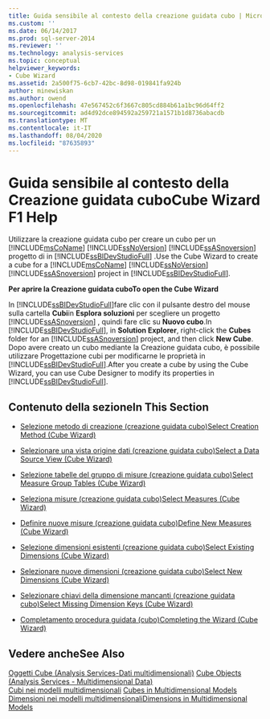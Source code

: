```yaml
---
title: Guida sensibile al contesto della creazione guidata cubo | Microsoft Docs
ms.custom: ''
ms.date: 06/14/2017
ms.prod: sql-server-2014
ms.reviewer: ''
ms.technology: analysis-services
ms.topic: conceptual
helpviewer_keywords:
- Cube Wizard
ms.assetid: 2a500f75-6cb7-42bc-8d98-019841fa924b
author: minewiskan
ms.author: owend
ms.openlocfilehash: 47e567452c6f3667c805cd884b61a1bc96d64ff2
ms.sourcegitcommit: ad4d92dce894592a259721a1571b1d8736abacdb
ms.translationtype: MT
ms.contentlocale: it-IT
ms.lasthandoff: 08/04/2020
ms.locfileid: "87635893"
---
```

# <a name="cube-wizard-f1-help"></a><span data-ttu-id="f659f-102">Guida sensibile al contesto della Creazione guidata cubo</span><span class="sxs-lookup"><span data-stu-id="f659f-102">Cube Wizard F1 Help</span></span>
  <span data-ttu-id="f659f-103">Utilizzare la creazione guidata cubo per creare un cubo per un [!INCLUDE[msCoName](../includes/msconame-md.md)] [!INCLUDE[ssNoVersion](../includes/ssnoversion-md.md)] [!INCLUDE[ssASnoversion](../includes/ssasnoversion-md.md)] progetto di in [!INCLUDE[ssBIDevStudioFull](../includes/ssbidevstudiofull-md.md)] .</span><span class="sxs-lookup"><span data-stu-id="f659f-103">Use the Cube Wizard to create a cube for a [!INCLUDE[msCoName](../includes/msconame-md.md)] [!INCLUDE[ssNoVersion](../includes/ssnoversion-md.md)] [!INCLUDE[ssASnoversion](../includes/ssasnoversion-md.md)] project in [!INCLUDE[ssBIDevStudioFull](../includes/ssbidevstudiofull-md.md)].</span></span>  
  
 <span data-ttu-id="f659f-104">**Per aprire la Creazione guidata cubo**</span><span class="sxs-lookup"><span data-stu-id="f659f-104">**To open the Cube Wizard**</span></span>  
  
 <span data-ttu-id="f659f-105">In [!INCLUDE[ssBIDevStudioFull](../includes/ssbidevstudiofull-md.md)]fare clic con il pulsante destro del mouse sulla cartella **Cubi**in **Esplora soluzioni** per scegliere un progetto [!INCLUDE[ssASnoversion](../includes/ssasnoversion-md.md)] , quindi fare clic su **Nuovo cubo**.</span><span class="sxs-lookup"><span data-stu-id="f659f-105">In [!INCLUDE[ssBIDevStudioFull](../includes/ssbidevstudiofull-md.md)], in **Solution Explorer**, right-click the **Cubes** folder for an [!INCLUDE[ssASnoversion](../includes/ssasnoversion-md.md)] project, and then click **New Cube**.</span></span> <span data-ttu-id="f659f-106">Dopo avere creato un cubo mediante la Creazione guidata cubo, è possibile utilizzare Progettazione cubi per modificarne le proprietà in [!INCLUDE[ssBIDevStudioFull](../includes/ssbidevstudiofull-md.md)].</span><span class="sxs-lookup"><span data-stu-id="f659f-106">After you create a cube by using the Cube Wizard, you can use Cube Designer to modify its properties in [!INCLUDE[ssBIDevStudioFull](../includes/ssbidevstudiofull-md.md)].</span></span>  
  
## <a name="in-this-section"></a><span data-ttu-id="f659f-107">Contenuto della sezione</span><span class="sxs-lookup"><span data-stu-id="f659f-107">In This Section</span></span>  
  
-   [<span data-ttu-id="f659f-108">Selezione metodo di creazione &#40;creazione guidata cubo&#41;</span><span class="sxs-lookup"><span data-stu-id="f659f-108">Select Creation Method &#40;Cube Wizard&#41;</span></span>](select-creation-method-cube-wizard.md)  
  
-   [<span data-ttu-id="f659f-109">Selezionare una vista origine dati &#40;creazione guidata cubo&#41;</span><span class="sxs-lookup"><span data-stu-id="f659f-109">Select a Data Source View &#40;Cube Wizard&#41;</span></span>](select-a-data-source-view-cube-wizard.md)  
  
-   [<span data-ttu-id="f659f-110">Selezione tabelle del gruppo di misure &#40;creazione guidata cubo&#41;</span><span class="sxs-lookup"><span data-stu-id="f659f-110">Select Measure Group Tables &#40;Cube Wizard&#41;</span></span>](select-measure-group-tables-cube-wizard.md)  
  
-   [<span data-ttu-id="f659f-111">Seleziona misure &#40;creazione guidata cubo&#41;</span><span class="sxs-lookup"><span data-stu-id="f659f-111">Select Measures &#40;Cube Wizard&#41;</span></span>](select-measures-cube-wizard.md)  
  
-   [<span data-ttu-id="f659f-112">Definire nuove misure &#40;creazione guidata cubo&#41;</span><span class="sxs-lookup"><span data-stu-id="f659f-112">Define New Measures &#40;Cube Wizard&#41;</span></span>](define-new-measures-cube-wizard.md)  
  
-   [<span data-ttu-id="f659f-113">Selezione dimensioni esistenti &#40;creazione guidata cubo&#41;</span><span class="sxs-lookup"><span data-stu-id="f659f-113">Select Existing Dimensions &#40;Cube Wizard&#41;</span></span>](select-existing-dimensions-cube-wizard.md)  
  
-   [<span data-ttu-id="f659f-114">Selezionare nuove dimensioni &#40;creazione guidata cubo&#41;</span><span class="sxs-lookup"><span data-stu-id="f659f-114">Select New Dimensions &#40;Cube Wizard&#41;</span></span>](select-new-dimensions-cube-wizard.md)  
  
-   [<span data-ttu-id="f659f-115">Selezionare chiavi della dimensione mancanti &#40;creazione guidata cubo&#41;</span><span class="sxs-lookup"><span data-stu-id="f659f-115">Select Missing Dimension Keys &#40;Cube Wizard&#41;</span></span>](select-missing-dimension-keys-cube-wizard.md)  
  
-   [<span data-ttu-id="f659f-116">Completamento procedura guidata &#40;cubo&#41;</span><span class="sxs-lookup"><span data-stu-id="f659f-116">Completing the Wizard &#40;Cube Wizard&#41;</span></span>](completing-the-wizard-cube-wizard.md)  
  
## <a name="see-also"></a><span data-ttu-id="f659f-117">Vedere anche</span><span class="sxs-lookup"><span data-stu-id="f659f-117">See Also</span></span>  
 <span data-ttu-id="f659f-118">[Oggetti Cube &#40;Analysis Services-Dati multidimensionali&#41;](multidimensional-models-olap-logical-cube-objects/cube-objects-analysis-services-multidimensional-data.md) </span><span class="sxs-lookup"><span data-stu-id="f659f-118">[Cube Objects &#40;Analysis Services - Multidimensional Data&#41;](multidimensional-models-olap-logical-cube-objects/cube-objects-analysis-services-multidimensional-data.md) </span></span>  
 <span data-ttu-id="f659f-119">[Cubi nei modelli multidimensionali](multidimensional-models/cubes-in-multidimensional-models.md) </span><span class="sxs-lookup"><span data-stu-id="f659f-119">[Cubes in Multidimensional Models](multidimensional-models/cubes-in-multidimensional-models.md) </span></span>  
 [<span data-ttu-id="f659f-120">Dimensioni nei modelli multidimensionali</span><span class="sxs-lookup"><span data-stu-id="f659f-120">Dimensions in Multidimensional Models</span></span>](multidimensional-models/dimensions-in-multidimensional-models.md)  
  
  
